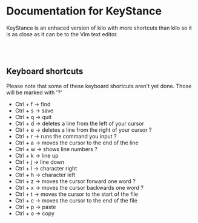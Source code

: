 # Documentation for KeyStance
 KeyStance is an enhaced version of kilo with more shortcuts than kilo so it is as close as it can be to the Vim text editor.

<br/><br/>

 ## Keyboard shortcuts
   Please note that some of these keyboard shortcuts aren't yet done. Those will be
marked with '?'

   * Ctrl + f -> find
   * Ctrl + s -> save
   * Ctrl + q -> quit
   * Ctrl + d -> deletes a line from the left of your cursor
   * Ctrl + e -> deletes a line from the right of your cursor ?
   * Ctrl + r -> runs the command you input ?
   * Ctrl + a -> moves the cursor to the end of the line
   * Ctrl + w -> shows line numbers ?
   * Ctrl + k -> line up
   * Ctrl + j -> line down
   * Ctrl + l -> character right
   * Ctrl + h -> character left
   * Ctrl + z -> moves the cursor forward one word ?
   * Ctrl + x -> moves the cursor backwards one word ?
   * Ctrl + t -> moves the cursor to the start of the file
   * Ctrl + c -> moves the cursor to the end of the file
   * Ctrl + p -> paste
   * Ctrl + o -> copy
